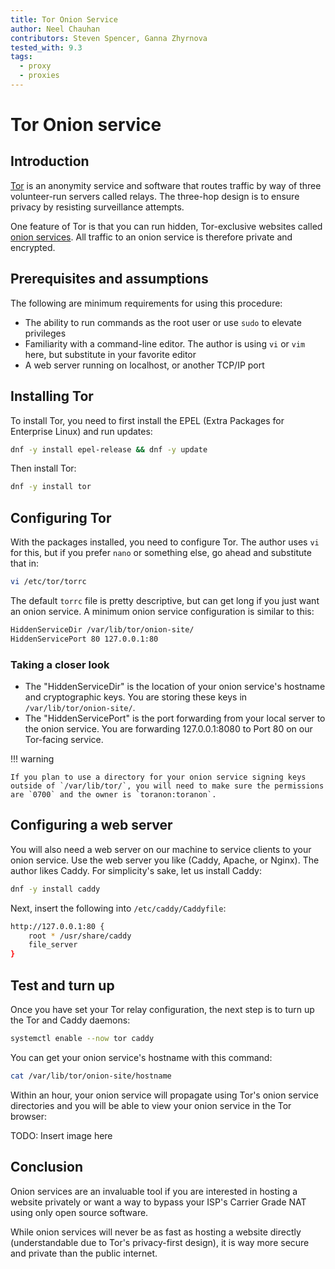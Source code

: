 ```yaml
---
title: Tor Onion Service
author: Neel Chauhan
contributors: Steven Spencer, Ganna Zhyrnova
tested_with: 9.3
tags:
  - proxy
  - proxies
---
```


# Tor Onion service

## Introduction

[Tor](https://www.torproject.org/) is an anonymity service and software that routes traffic by way of three volunteer-run servers called relays. The three-hop design is to ensure privacy by resisting surveillance attempts.

One feature of Tor is that you can run hidden, Tor-exclusive websites called [onion services](https://community.torproject.org/onion-services/). All traffic to an onion service is therefore private and encrypted.

## Prerequisites and assumptions

The following are minimum requirements for using this procedure:

* The ability to run commands as the root user or use `sudo` to elevate privileges
* Familiarity with a command-line editor. The author is using `vi` or `vim` here, but substitute in your favorite editor
* A web server running on localhost, or another TCP/IP port

## Installing Tor

To install Tor, you need to first install the EPEL (Extra Packages for Enterprise Linux) and run updates:

```bash
dnf -y install epel-release && dnf -y update
```

Then install Tor:

```bash
dnf -y install tor
```

## Configuring Tor

With the packages installed, you need to configure Tor. The author uses `vi` for this, but if you prefer `nano` or something else, go ahead and substitute that in:

```bash
vi /etc/tor/torrc
```

The default `torrc` file is pretty descriptive, but can get long if you just want an onion service. A minimum onion service configuration is similar to this:

```bash
HiddenServiceDir /var/lib/tor/onion-site/
HiddenServicePort 80 127.0.0.1:80
```

### Taking a closer look

* The "HiddenServiceDir" is the location of your onion service's hostname and cryptographic keys. You are storing these keys in `/var/lib/tor/onion-site/`.
* The "HiddenServicePort" is the port forwarding from your local server to the onion service. You are forwarding 127.0.0.1:8080 to Port 80 on our Tor-facing service.

!!! warning

    If you plan to use a directory for your onion service signing keys outside of `/var/lib/tor/`, you will need to make sure the permissions are `0700` and the owner is `toranon:toranon`.

## Configuring a web server

You will also need a web server on our machine to service clients to your onion service. Use the web server you like (Caddy, Apache, or Nginx). The author likes Caddy. For simplicity's sake, let us install Caddy:

```bash
dnf -y install caddy
```

Next, insert the following into `/etc/caddy/Caddyfile`:

```bash
http://127.0.0.1:80 {
    root * /usr/share/caddy
    file_server
}
```

## Test and turn up

Once you have set your Tor relay configuration, the next step is to turn up the Tor and Caddy daemons:

```bash
systemctl enable --now tor caddy
```

You can get your onion service's hostname with this command:

```bash
cat /var/lib/tor/onion-site/hostname
```

Within an hour, your onion service will propagate using Tor's onion service directories and you will be able to view your onion service in the Tor browser:

TODO: Insert image here

## Conclusion

Onion services are an invaluable tool if you are interested in hosting a website privately or want a way to bypass your ISP's Carrier Grade NAT using only open source software.

While onion services will never be as fast as hosting a website directly (understandable due to Tor's privacy-first design), it is way more secure and private than the public internet.

